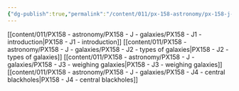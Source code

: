 ```yaml
---
{"dg-publish":true,"permalink":"/content/011/px-158-astronomy/px-158-j-galaxies/j-galaxies/","noteIcon":"1","created":"2025-08-27T13:14:00.440+01:00","updated":"2024-11-26T20:14:36.000+00:00"}
---
```


[[content/011/PX158 - astronomy/PX158 - J - galaxies/PX158 - J1 - introduction\|PX158 - J1 - introduction]]
[[content/011/PX158 - astronomy/PX158 - J - galaxies/PX158 - J2 - types of galaxies\|PX158 - J2 - types of galaxies]]
[[content/011/PX158 - astronomy/PX158 - J - galaxies/PX158 - J3 - weighing galaxies\|PX158 - J3 - weighing galaxies]]
[[content/011/PX158 - astronomy/PX158 - J - galaxies/PX158 - J4 - central blackholes\|PX158 - J4 - central blackholes]]
